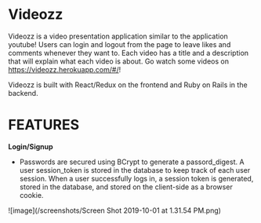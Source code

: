 # Videozz

Videozz is a video presentation application similar to the application youtube! Users can login and logout from the page to leave likes and comments whenever they want to. Each video has a title and a description that will explain what each video is about. Go watch some videos on https://videozz.herokuapp.com/#/!

Videozz is built with React/Redux on the frontend and Ruby on Rails in the backend.

# FEATURES

**Login/Signup**

- Passwords are secured using BCrypt to generate a passord_digest. A user session_token is stored in the database to keep track of each user session. When a user successfully logs in, a session token is generated, stored in the database, and stored on the client-side as a browser cookie.

![image](/screenshots/Screen Shot 2019-10-01 at 1.31.54 PM.png)

